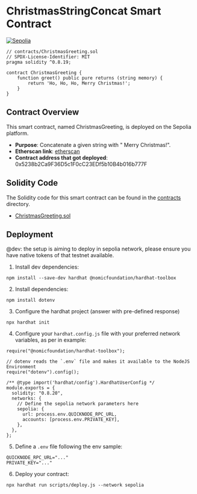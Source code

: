 # ChristmasStringConcat Smart Contract 

[![Sepolia](https://img.shields.io/badge/Sepolia-Contract-blue)](https://sepolia.etherscan.io/tx/0xf2677f4908d65c7c228c4cd76cc1223b487ef19c6570dcebd0e0177508e214f1)

```
// contracts/ChristmasGreeting.sol
// SPDX-License-Identifier: MIT
pragma solidity ^0.8.19;

contract ChristmasGreeting {
    function greet() public pure returns (string memory) {
        return 'Ho, Ho, Ho, Merry Christmas!';
    }
}
```

## Contract Overview

This smart contract, named ChristmasGreeting, is deployed on the Sepolia platform.

- **Purpose**: Concatenate a given string with " Merry Christmas!".
- **Etherscan link**: [etherscan](https://sepolia.etherscan.io/tx/0x1914dda0afc2a90381b3f6bf8cdfee313063fd66404efa751de1983c432f03b4)
- **Contract address that got deployed**: 0x5238b2Ca9F36D5c1F0cC23EDf5b10B4b016b777F

## Solidity Code

The Solidity code for this smart contract can be found in the [contracts](https://github.com/AazimAnish/-12DaysofCodeXmas-/tree/main/day2/contracts) directory.

- [ChristmasGreeting.sol](https://github.com/AazimAnish/-12DaysofCodeXmas-/blob/main/day/contracts/ChristmasGreeting.sol)

## Deployment

@dev: the setup is aiming to deploy in sepolia network, please ensure you have native tokens of that testnet available.

1.  Install dev dependencies:

```source-shell
npm install --save-dev hardhat @nomicfoundation/hardhat-toolbox
```

2.  Install dependencies:

```source-shell
npm install dotenv
```

3.  Configure the hardhat project (answer with pre-defined response)

```source-shell
npx hardhat init
```

4.  Configure your `hardhat.config.js` file with your preferred network variables, as per in example:

```source-js
require("@nomicfoundation/hardhat-toolbox");

// dotenv reads the `.env` file and makes it available to the NodeJS Environment
require("dotenv").config();

/** @type import('hardhat/config').HardhatUserConfig */
module.exports = {
  solidity: "0.8.20",
  networks: {
    // Define the sepolia network parameters here
    sepolia: {
      url: process.env.QUICKNODE_RPC_URL,
      accounts: [process.env.PRIVATE_KEY],
    },
  },
};
```

5.  Define a `.env` file following the env sample:

```source-toml
QUICKNODE_RPC_URL="..."
PRIVATE_KEY="..."
```

6.  Deploy your contract:

```source-shell
npx hardhat run scripts/deploy.js --network sepolia
```
